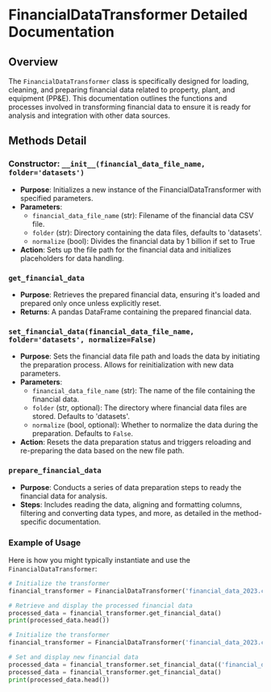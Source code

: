 
# FinancialDataTransformer Detailed Documentation

## Overview

The `FinancialDataTransformer` class is specifically designed for loading, cleaning, and preparing financial data related to property, plant, and equipment (PP&E). This documentation outlines the functions and processes involved in transforming financial data to ensure it is ready for analysis and integration with other data sources.

## Methods Detail

### Constructor: `__init__(financial_data_file_name, folder='datasets')`
- **Purpose**: Initializes a new instance of the FinancialDataTransformer with specified parameters.
- **Parameters**:
  - `financial_data_file_name` (str): Filename of the financial data CSV file.
  - `folder` (str): Directory containing the data files, defaults to 'datasets'.
  - `normalize` (bool): Divides the financial data by 1 billion if set to True
- **Action**: Sets up the file path for the financial data and initializes placeholders for data handling.

### `get_financial_data`
- **Purpose**: Retrieves the prepared financial data, ensuring it's loaded and prepared only once unless explicitly reset.
- **Returns**: A pandas DataFrame containing the prepared financial data.

### `set_financial_data(financial_data_file_name, folder='datasets', normalize=False)`
- **Purpose**: Sets the financial data file path and loads the data by initiating the preparation process. Allows for reinitialization with new data parameters.
- **Parameters**:
  - `financial_data_file_name` (str): The name of the file containing the financial data.
  - `folder` (str, optional): The directory where financial data files are stored. Defaults to 'datasets'.
  - `normalize` (bool, optional): Whether to normalize the data during the preparation. Defaults to `False`.
- **Action**: Resets the data preparation status and triggers reloading and re-preparing the data based on the new file path.

### `prepare_financial_data`
- **Purpose**: Conducts a series of data preparation steps to ready the financial data for analysis.
- **Steps**: Includes reading the data, aligning and formatting columns, filtering and converting data types, and more, as detailed in the method-specific documentation.

### Example of Usage
Here is how you might typically instantiate and use the `FinancialDataTransformer`:

```python
# Initialize the transformer
financial_transformer = FinancialDataTransformer('financial_data_2023.csv', 'data')

# Retrieve and display the processed financial data
processed_data = financial_transformer.get_financial_data()
print(processed_data.head())

```

```python
# Initialize the transformer
financial_transformer = FinancialDataTransformer('financial_data_2023.csv', 'data')

# Set and display new financial data
processed_data = financial_transformer.set_financial_data(('financial_data_2024.csv', 'datasets', False)
processed_data = financial_transformer.get_financial_data()
print(processed_data.head())

```
